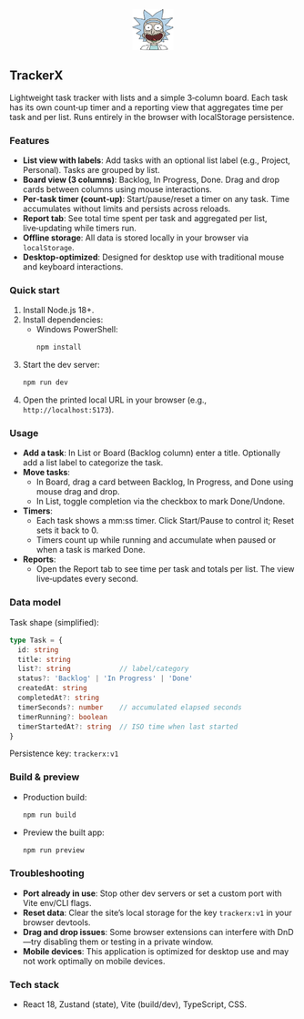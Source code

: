 <p align="center">
  <img src="src/logo.png" alt="TrackerX logo" width="72" height="72" />
</p>

## TrackerX

Lightweight task tracker with lists and a simple 3‑column board. Each task has its own count‑up timer and a reporting view that aggregates time per task and per list. Runs entirely in the browser with localStorage persistence.

### Features
- **List view with labels**: Add tasks with an optional list label (e.g., Project, Personal). Tasks are grouped by list.
- **Board view (3 columns)**: Backlog, In Progress, Done. Drag and drop cards between columns using mouse interactions.
- **Per‑task timer (count‑up)**: Start/pause/reset a timer on any task. Time accumulates without limits and persists across reloads.
- **Report tab**: See total time spent per task and aggregated per list, live‑updating while timers run.
- **Offline storage**: All data is stored locally in your browser via `localStorage`.
- **Desktop-optimized**: Designed for desktop use with traditional mouse and keyboard interactions.

### Quick start
1. Install Node.js 18+.
2. Install dependencies:
   - Windows PowerShell:
     ```bash
     npm install
     ```
3. Start the dev server:
   ```bash
   npm run dev
   ```
4. Open the printed local URL in your browser (e.g., `http://localhost:5173`).

### Usage
- **Add a task**: In List or Board (Backlog column) enter a title. Optionally add a list label to categorize the task.
- **Move tasks**:
  - In Board, drag a card between Backlog, In Progress, and Done using mouse drag and drop.
  - In List, toggle completion via the checkbox to mark Done/Undone.
- **Timers**:
  - Each task shows a mm:ss timer. Click Start/Pause to control it; Reset sets it back to 0.
  - Timers count up while running and accumulate when paused or when a task is marked Done.
- **Reports**:
  - Open the Report tab to see time per task and totals per list. The view live‑updates every second.

### Data model
Task shape (simplified):
```ts
type Task = {
  id: string
  title: string
  list?: string            // label/category
  status?: 'Backlog' | 'In Progress' | 'Done'
  createdAt: string
  completedAt?: string
  timerSeconds?: number    // accumulated elapsed seconds
  timerRunning?: boolean
  timerStartedAt?: string  // ISO time when last started
}
```
Persistence key: `trackerx:v1`

### Build & preview
- Production build:
  ```bash
  npm run build
  ```
- Preview the built app:
  ```bash
  npm run preview
  ```

### Troubleshooting
- **Port already in use**: Stop other dev servers or set a custom port with Vite env/CLI flags.
- **Reset data**: Clear the site’s local storage for the key `trackerx:v1` in your browser devtools.
- **Drag and drop issues**: Some browser extensions can interfere with DnD—try disabling them or testing in a private window.
- **Mobile devices**: This application is optimized for desktop use and may not work optimally on mobile devices.

### Tech stack
- React 18, Zustand (state), Vite (build/dev), TypeScript, CSS.

